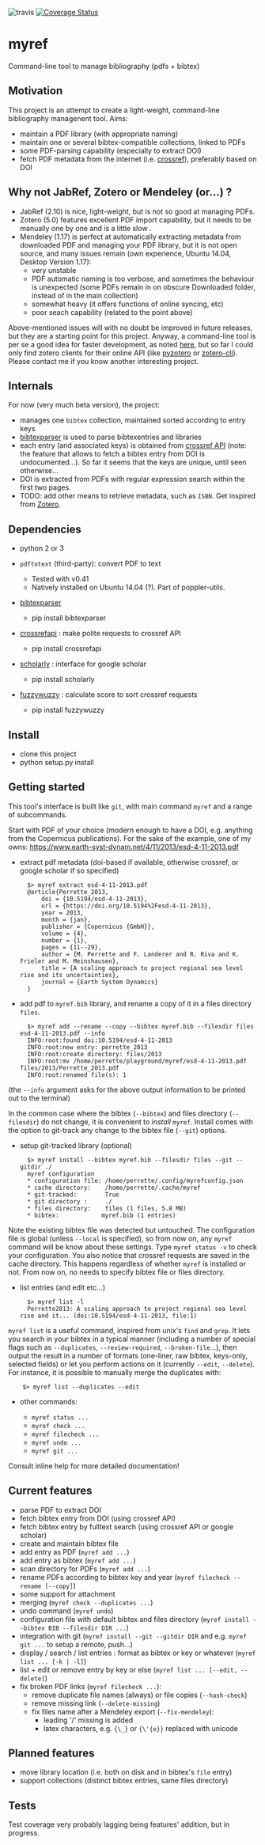 ![travis](https://travis-ci.org/perrette/myref.svg?branch=master)
[![Coverage Status](https://coveralls.io/repos/github/perrette/myref/badge.svg?branch=master)](https://coveralls.io/github/perrette/myref?branch=master)
# myref

Command-line tool to manage bibliography (pdfs + bibtex)


Motivation
----------
This project is an attempt to create a light-weight, 
command-line bibliography managenent tool. Aims:

- maintain a PDF library (with appropriate naming)
- maintain one or several bibtex-compatible collections, linked to PDFs
- some PDF-parsing capability (especially to extract DOI)
- fetch PDF metadata from the internet (i.e. [crossref](https://github.com/CrossRef/rest-api-doc)), preferably based on DOI


Why not JabRef, Zotero or Mendeley (or...) ?
--------------------------------------------
- JabRef (2.10) is nice, light-weight, but is not so good at managing PDFs.
- Zotero (5.0) features excellent PDF import capability, but it needs to be manually one by one and is a little slow .
- Mendeley (1.17) is perfect at automatically extracting metadata from downloaded PDF and managing your PDF library, 
but it is not open source, and many issues remain (own experience, Ubuntu 14.04, Desktop Version 1.17):
    - very unstable
    - PDF automatic naming is too verbose, and sometimes the behaviour is unexpected (some PDFs remain in on obscure Downloaded folder, instead of in the main collection)
    - somewhat heavy (it offers functions of online syncing, etc)
    - poor seach capability (related to the point above)

Above-mentioned issues will with no doubt be improved in future releases, but they are a starting point for this project.
Anyway, a command-line tool is per se a good idea for faster development, 
as noted [here](https://forums.zotero.org/discussion/43386/zotero-cli-version), 
but so far I could only find zotero clients for their online API 
(like [pyzotero](https://github.com/urschrei/pyzotero) or [zotero-cli](https://github.com/jbaiter/zotero-cli)).
Please contact me if you know another interesting project.


Internals
---------
For now (very much beta version), the project:
- manages one `bibtex` collection, maintained sorted according to entry keys
- [bibtexparser](https://bibtexparser.readthedocs.io/en/v0.6.2) is used to parse bibtexentries and libraries
- each entry (and associated keys) is obtained from [crossref API](https://github.com/CrossRef/rest-api-doc/issues/115#issuecomment-221821473) (note: the feature that allows to fetch a bibtex entry from DOI is undocumented...). So far it seems that the keys are unique, until seen otherwise...
- DOI is extracted from PDFs with regular expression search within the first two pages.
- TODO: add other means to retrieve metadata, such as `ISBN`. Get inspired from [Zotero](https://forums.zotero.org/discussion/57418/retrieve-pdfs-metadata-wrong-metadata-source).

Dependencies
------------
- python 2 or 3
- `pdftotext` (third-party): convert PDF to text
    - Tested with v0.41
    - Natively installed on Ubuntu 14.04 (?). Part of poppler-utils.

- [bibtexparser](https://bibtexparser.readthedocs.io/en/v0.6.2)
    - pip install bibtexparser

- [crossrefapi](https://github.com/fabiobatalha/crossrefapi) : make polite requests to crossref API
    - pip install crossrefapi

- [scholarly](https://github.com/OrganicIrradiation/scholarly) : interface for google scholar
    - pip install scholarly

- [fuzzywuzzy](https://github.com/seatgeek/fuzzywuzzy) : calculate score to sort crossref requests
    - pip install fuzzywuzzy


Install
-------
- clone this project
- python setup.py install


Getting started
---------------
This tool's interface is built like `git`, with main command `myref` and a range of subcommands.

Start with PDF of your choice (modern enough to have a DOI, e.g. anything from the Copernicus publications). 
For the sake of the example, one of my owns: https://www.earth-syst-dynam.net/4/11/2013/esd-4-11-2013.pdf

- extract pdf metadata (doi-based if available, otherwise crossref, or google scholar if so specified)

        $> myref extract esd-4-11-2013.pdf
        @article{Perrette_2013,
            doi = {10.5194/esd-4-11-2013},
            url = {https://doi.org/10.5194%2Fesd-4-11-2013},
            year = 2013,
            month = {jan},
            publisher = {Copernicus {GmbH}},
            volume = {4},
            number = {1},   
            pages = {11--29},
            author = {M. Perrette and F. Landerer and R. Riva and K. Frieler and M. Meinshausen},
            title = {A scaling approach to project regional sea level rise and its uncertainties},
            journal = {Earth System Dynamics}
        }

- add pdf to `myref.bib`  library, and rename a copy of it in a files directory `files`.

        $> myref add --rename --copy --bibtex myref.bib --filesdir files esd-4-11-2013.pdf --info
    	INFO:root:found doi:10.5194/esd-4-11-2013
    	INFO:root:new entry: perrette_2013
    	INFO:root:create directory: files/2013
    	INFO:root:mv /home/perrette/playground/myref/esd-4-11-2013.pdf files/2013/Perrette_2013.pdf
    	INFO:root:renamed file(s): 1

(the `--info` argument asks for the above output information to be printed out to the terminal)

In the common case where the bibtex (`--bibtex`) and files directory  (`--filesdir`) do not change, 
it is convenient to *install* `myref`. 
Install comes with the option to git-track any change to the bibtex file (`--git`) options.

- setup git-tracked library (optional)

        $> myref install --bibtex myref.bib --filesdir files --git --gitdir ./
        myref configuration
        * configuration file: /home/perrette/.config/myrefconfig.json
        * cache directory:    /home/perrette/.cache/myref
        * git-tracked:        True
        * git directory :     ./
        * files directory:    files (1 files, 5.8 MB)
        * bibtex:            myref.bib (1 entries)

Note the existing bibtex file was detected but untouched.
The configuration file is global (unless `--local` is specified), so from now on, any `myref` 
command will be know about these settings. Type `myref status -v` to check your
configuration.
You also notice that crossref requests are saved in the cache directory. 
This happens regardless of whether `myref` is installed or not.
From now on, no needs to specify bibtex file or files directory.

- list entries (and edit etc...)

        $> myref list -l
        Perrette2013: A scaling approach to project regional sea level rise and it... (doi:10.5194/esd-4-11-2013, file:1)

`myref list` is a useful command, inspired from unix's `find` and `grep`. 
It lets you search in your bibtex in a typical manner (including a number of special flags such as `--duplicates`, `--review-required`, `--broken-file`...), 
then output the result in a number of formats (one-liner, raw bibtex, keys-only, selected fields) or let you perform actions on it (currently `--edit`, `--delete`).
For instance, it is possible to manually merge the duplicates with:

        $> myref list --duplicates --edit


- other commands: 

    - `myref status ...` 
    - `myref check ...` 
    - `myref filecheck ...` 
    - `myref undo ...` 
    - `myref git ...` 

Consult inline help for more detailed documentation!


Current features
----------------
- parse PDF to extract DOI
- fetch bibtex entry from DOI (using crossref API)
- fetch bibtex entry by fulltext search (using crossref API or google scholar)
- create and maintain bibtex file
- add entry as PDF (`myref add ...`)
- add entry as bibtex (`myref add ...`)
- scan directory for PDFs (`myref add ...`)
- rename PDFs according to bibtex key and year (`myref filecheck --rename [--copy]`)
- some support for attachment
- merging (`myref check --duplicates ...`)
- undo command (`myref undo`)
- configuration file with default bibtex and files directory (`myref install --bibtex BIB --filesdir DIR ...`)
- integration with git (`myref install --git --gitdir DIR` and e.g. `myref git ...` to setup a remote, push...)
- display / search / list entries : format as bibtex or key or whatever (`myref list ... [-k | -l]`)
- list + edit or remove entry by key or else  (`myref list ... [--edit, --delete]`)
- fix broken PDF links (`myref filecheck ...`):
    - remove duplicate file names (always) or file copies (`--hash-check`)
    - remove missing link (`--delete-missing`)
    - fix files name after a Mendeley export (`--fix-mendeley`):
        - leading '/' missing is added
        - latex characters, e.g. `{\_}` or `{\'{e}}` replaced with unicode


Planned features
----------------
- move library location (i.e. both on disk and in bibtex's `file` entry)
- support collections (distinct bibtex entries, same files directory)


Tests
-----
Test coverage very probably lagging being features' addition, but in progress.

